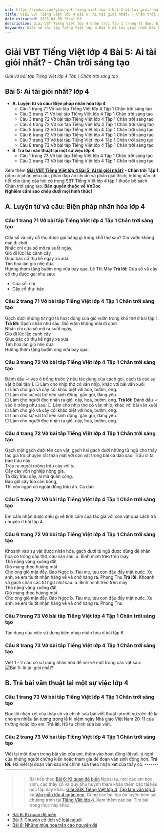 ```yaml
---
url: https://vndoc.com/giai-vbt-tieng-viet-lop-4-bai-5-ai-tai-gioi-nhat-chan-troi-sang-tao-304116
title: Giải VBT Tiếng Việt lớp 4 Bài 5: Ai tài giỏi nhất? - Chân trời sáng tạo - Giải vở bài tập Tiếng Việt lớp 4 Tập 1 Chân trời sáng tạo - VnDoc.com
date_extracted: 2025-04-08 15:41:03
description: Giải VBT Tiếng Việt lớp 4 Chân trời Tập 1 trang 71 được biên soạn nhằm giúp các em HS đạt kết quả tốt trong quá trình làm bài tập và học tập môn Tiếng Việt lớp 4.
keywords: Giải vở bài tập Tiếng Việt lớp 4 Bài 5 Ai tài giỏi nhất,Bài 5 Ai tài giỏi nhất lớp 4,Bài 5 Ai tài giỏi nhất lớp 4 vbt,Bài 5 Ai tài giỏi nhất lớp 4 trang 71,tiếng việt lớp 4 Bài 5 Ai tài giỏi nhất,giải Bài 5 Ai tài giỏi nhất,tiếng việt lớp 4,tiếng việt lớp 4 chân trời sáng tạo,vở bài tập tiếng việt lớp 4,sách tiếng việt lớp 4,bài tập tiếng việt lớp 4,giải bài tập tiếng việt lớp 4,tiếng việt lớp 4 tập 1
---
```


# Giải VBT Tiếng Việt lớp 4 Bài 5: Ai tài giỏi nhất? - Chân trời sáng tạo
 _Giải vở bài tập Tiếng Việt lớp 4 Tập 1 Chân trời sáng tạo_
## **Bài 5: Ai tài giỏi nhất? lớp 4**
  * **A. Luyện từ và câu: Biện pháp nhân hóa lớp 4**
    * Câu 1 trang 71 Vở bài tâp Tiếng Việt lớp 4 Tập 1 Chân trời sáng tạo 
    * Câu 2 trang 71 Vở bài tâp Tiếng Việt lớp 4 Tập 1 Chân trời sáng tạo
    * Câu 3 trang 72 Vở bài tâp Tiếng Việt lớp 4 Tập 1 Chân trời sáng tạo
    * Câu 4 trang 72 Vở bài tâp Tiếng Việt lớp 4 Tập 1 Chân trời sáng tạo
    * Câu 5 trang 72 Vở bài tâp Tiếng Việt lớp 4 Tập 1 Chân trời sáng tạo
    * Câu 6 trang 72 Vở bài tâp Tiếng Việt lớp 4 Tập 1 Chân trời sáng tạo
    * Câu 7 trang 73 Vở bài tâp Tiếng Việt lớp 4 Tập 1 Chân trời sáng tạo
    * Câu 8 trang 73 Vở bài tâp Tiếng Việt lớp 4 Tập 1 Chân trời sáng tạo
  * **B. Trả bài văn thuật lại một sự việc lớp 4**
    * Câu 1 trang 73 Vở bài tâp Tiếng Việt lớp 4 Tập 1 Chân trời sáng tạo
    * Câu 2 trang 73 Vở bài tâp Tiếng Việt lớp 4 Tập 1 Chân trời sáng tạo

Xem thêm
**[Giải VBT Tiếng Việt lớp 4 Bài 5: Ai tài giỏi nhất?](<https://vndoc.com/giai-vbt-tieng-viet-lop-4-bai-5-ai-tai-gioi-nhat-chan-troi-sang-tao-304116>) \- Chân trời Tập 1** gồm có phần yêu cầu, phần đáp án chuẩn và phần giải thích, hướng dẫn chi tiết cho từng câu hỏi có trong SBT Tiếng Việt lớp 4 tập 1 thuộc bộ  sách Chân trời sáng tạo.
**Bản quyền thuộc về VnDoc**   
**Nghiêm cấm sao chép dưới mọi hình thức\!**
## **A. Luyện từ và câu: Biện pháp nhân hóa lớp 4**
###  Câu 1 trang 71 Vở bài tâp Tiếng Việt lớp 4 Tập 1 Chân trời sáng tạo 
Cửa sổ và cây cổ thụ được gọi bằng gì trong khổ thơ sau?
Gió vườn không mải đi chơi  
Nhắc chị cửa sổ mở ra suốt ngày,  
Gió đi lức lắc cành cây  
Giục bác cổ thụ kể ngày xa xưa.  
Tìm hoa làn gió nhẹ đưa  
Hương thơm tặng bướm ong vừa bay qua.
Lê Thị Mây
**Trả lời:** Cửa sổ và cây cổ thụ được gọi như sau:
  * Cửa sổ: chị
  * Cây cổ thụ: bác

### Câu 2 trang 71 Vở bài tâp Tiếng Việt lớp 4 Tập 1 Chân trời sáng tạo
Gạch dưới những từ ngữ tả hoạt động của gió vườn trong khổ thơ ở bài tập 1.
**Trả lời:** Gạch chân như sau:
Gió vườn không mải đi chơi  
Nhắc chị cửa sổ mở ra suốt ngày,  
Gió đi lức lắc cành cây  
Giục bác cổ thụ kể ngày xa xưa.  
Tìm hoa làn gió nhẹ đưa  
Hương thơm tặng bướm ong vừa bay qua.
### Câu 3 trang 72 Vở bài tâp Tiếng Việt lớp 4 Tập 1 Chân trời sáng tạo
Đánh dấu ✓ vào ô trống trước ý nêu tác dụng của cách gọi, cách tả các sự vật ở bài tập 1.
☐ Làm cho nhịp thơ có vần nhịp, khác với bài văn xuôi  
☐ Làm cho gió và cây cối khác biệt với hoa, bướm, ong.  
☐ Làm cho sự vật trở nên sinh động, gần gũi, đáng yêu.  
☐ Làm cho người đọc nhận ra gió, cây, hoa, bướm, ong.
**Trả lời:** Đánh dấu ✓ vào ô trống như sau:
☐ Làm cho nhịp thơ có vần nhịp, khác với bài văn xuôi  
☐ Làm cho gió và cây cối khác biệt với hoa, bướm, ong.  
☑ Làm cho sự vật trở nên sinh động, gần gũi, đáng yêu.  
☐ Làm cho người đọc nhận ra gió, cây, hoa, bướm, ong.
### Câu 4 trang 72 Vở bài tâp Tiếng Việt lớp 4 Tập 1 Chân trời sáng tạo
Gạch một gạch dưới tên con vật, gạch hai gạch dưới những từ ngữ cho thấy tác giả trò chuyện rất thân mật với con vật trong bài ca dao sau:
Trâu ơi ta bảo trâu này:  
Trâu ra ngoài ruộng trâu cày với ta.  
Cấy cày vốn nghiệp nông gia,  
Ta đây trâu đấy, ai mà quản công.  
Bao giờ cây lúa còn bông,  
Thì còn ngọn cỏ ngoài đồng trâu ăn.
Ca dao
### Câu 5 trang 72 Vở bài tâp Tiếng Việt lớp 4 Tập 1 Chân trời sáng tạo
Em cảm nhận được điều gì về tình cảm của tác giả với con vật qua cách trò chuyện ở bài tập 4.
### Câu 6 trang 72 Vở bài tâp Tiếng Việt lớp 4 Tập 1 Chân trời sáng tạo
Khoanh vào sự vật được nhân hóa, gạch dưới từ ngữ được dùng để nhân hóa có trong câu thơ, câu văn sau:
a. Bình minh treo trên mây  
Thả nắng vàng xuống đất  
Gió mang theo hương mát  
Cho ong giỏ mật đầy.
Bảo Ngọc
b. Tàu mẹ, tàu con đậu đầy mặt nước. Xe anh, xe em tíu tít nhận hàng về và chở hàng ra.
Phong Thu
**Trả lời:** Khoanh và gạch chân các từ ngữ như sau:
a. Bình minh treo trên mây  
Thả nắng vàng xuống đất  
Gió mang theo hương mát  
Cho ong giỏ mật đầy.
Bảo Ngọc
b. Tàu mẹ, tàu con đậu đầy mặt nước. Xe anh, xe em tíu tít nhận hàng về và chở hàng ra.
Phong Thu
### Câu 7 trang 73 Vở bài tâp Tiếng Việt lớp 4 Tập 1 Chân trời sáng tạo
Tác dụng của việc sử dụng biện pháp nhân hóa ở bài tập 6.
### Câu 8 trang 73 Vở bài tâp Tiếng Việt lớp 4 Tập 1 Chân trời sáng tạo
Viết 1 - 2 câu có sử dụng nhân hóa để nói về một trong các vật sau:
![Bài 5: Ai tài giỏi nhất?](https://i.vdoc.vn/data/image/2023/08/31/giai-vbt-tieng-viet-lop-4-bai-5-ai-tai-gioi-nhat-chan-troi-sang-tao-h1.jpg)
## **B. Trả bài văn thuật lại một sự việc lớp 4**
###  Câu 1 trang 73 Vở bài tâp Tiếng Việt lớp 4 Tập 1 Chân trời sáng tạo
Đọc lời nhận xét của thầy cô và chỉnh sửa bài viết thuật lại một sự việc để lại cho em nhiều ấn tượng trong lễ kỉ niệm ngày Nhà giáo Việt Nam 20-11 của trường hoặc lớp em.
**Trả lời:** HS tự chỉnh sửa bài viết.
### Câu 2 trang 73 Vở bài tâp Tiếng Việt lớp 4 Tập 1 Chân trời sáng tạo
Viết lại một đoạn trong bài văn của em, thêm vào hoạt động lời nói, ý nghĩ của những người chứng kiến hoặc tham gia để đoạn văn sinh động hơn.
**Trả lời:** HS viết lại đoạn văn sau khi chỉnh sửa theo nhận xét của thầy cô.
\------------------------------------------------------------------
>> Bài tiếp theo [Bài 6: Kì quan đê biển](<https://vndoc.com/giai-vbt-tieng-viet-lop-4-bai-6-ki-quan-de-bien-chan-troi-sang-tao-304117>)
Ngoài ra, mời các em học sinh, các thầy cô và quý phụ huynh tham khảo thêm các tài liệu học tập hay khác: [Giải SGK Tiếng Việt lớp 4](<https://vndoc.com/tieng-viet-lop4>), [Tập làm văn lớp 4](<https://vndoc.com/tap-lam-van-lop4>) và [Văn mẫu lớp 4 ngắn gọn](<https://vndoc.com/van-mieu-ta-lop4>). Cùng các bài tập ôn luyện bám sát chương trình tại [Tiếng Việt lớp 4](<https://vndoc.com/tieng-viet-lop4>).
Xem thêm các bài Tìm bài trong mục này khác:
  * [Bài 6: Kì quan đê biển](</giai-vbt-tieng-viet-lop-4-bai-6-ki-quan-de-bien-chan-troi-sang-tao-304117>)
  * [Bài 7: Chuyện cổ tích về loài người ](</giai-vbt-tieng-viet-lop-4-bai-7-chuyen-co-tich-ve-loai-nguoi-chan-troi-sang-tao-304121>)
  * [Bài 8: Những mùa hoa trên cao nguyên đá](</giai-vbt-tieng-viet-lop-4-bai-8-nhung-mua-hoa-tren-cao-nguyen-da-chan-troi-sang-tao-304126>)

